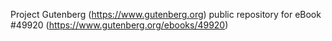 Project Gutenberg (https://www.gutenberg.org) public repository for eBook #49920 (https://www.gutenberg.org/ebooks/49920)
